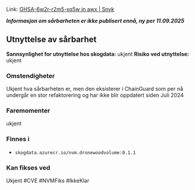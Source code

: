 Link: [GHSA-6w2r-r2m5-xq5w in awx | Snyk](https://security.snyk.io/vuln/SNYK-CHAINGUARDLATEST-AWX-12623033)

***Informasjon om sårbarheten er ikke publisert ennå, ny per 11.09.2025***
## Utnyttelse av sårbarhet

**Sannsynlighet for utnyttelse hos skogdata:** ukjent
**Risiko ved utnyttelse:** ukjent
### Omstendigheter
Ukjent hva sårbarheten er, men den eksisterer i ChainGuard som per nå undergår en stor refaktorering og har ikke blir oppdatert siden Juli 2024
### Faremomenter
ukjent

### Finnes i
- `skogdata.azurecr.io/nvm.dronewoodvolume:0.1.1`

### Kan fikses ved
Ukjent
#CVE #NVMFiks #IkkeKlar 


